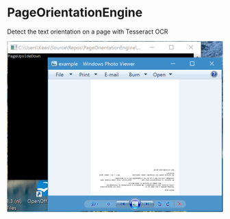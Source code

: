 # PageOrientationEngine
Detect the text orientation on  a page with Tesseract OCR

![alt tag](https://github.com/Sicos1977/PageOrientationEngine/blob/master/TestApp/upsidedownexample.PNG)
